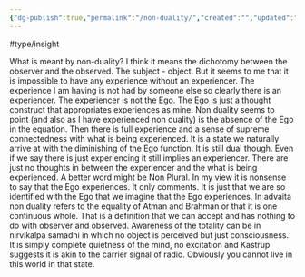```yaml
---
{"dg-publish":true,"permalink":"/non-duality/","created":"","updated":""}
---
```



#type/insight 

What is meant by non-duality? I think it means the dichotomy between the observer and the observed. The subject - object. But it seems to me that it is impossible to have any experience without an experiencer. The experience I am having is not had by someone else  so clearly there is an experiencer. The experiencer is not the Ego. The Ego is just a thought construct that appropriates experiences as mine. 
Non duality seems to point (and also as I have experienced non duality) is the absence of the Ego in the equation. Then there is full experience and a sense of supreme connectedness with what is being experienced. It is a state we naturally arrive at with the diminishing of the Ego function. It is still dual though. Even if we say there is just experiencing it still implies an experiencer. There are just no thoughts in between the experiencer and the what is being experienced. A better word might be Non Plural. In my view it is nonsense to say that the Ego experiences. It only comments. It is just that we are so identified with the Ego that we imagine that the Ego experiences.
In advaita non duality refers to the equality of Atman and Brahman or that it is one continuous whole. That is a definition that we can accept and has nothing to do with observer and observed. Awareness of the totality can be in nirvikalpa samadhi in which no object is perceived but just consciousness. It is simply complete quietness of the mind, no excitation and Kastrup suggests it is akin to the carrier signal of radio. Obviously you cannot live in this world in that state.